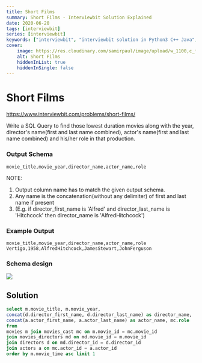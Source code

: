 ```yaml
---
title: Short Films
summary: Short Films - Interviewbit Solution Explained
date: 2020-06-20
tags: [interviewbit]
series: [interviewbit]
keywords: ["interviewbit", "interviewbit solution in Python3 C++ Java", "Short Films Solution Explained"]
cover:
    image: https://res.cloudinary.com/samirpaul/image/upload/w_1100,c_fit,co_rgb:FFFFFF,l_text:Arial_75_bold:Short Films - Solution Explained/problem-solving.webp
    alt: Short Films
    hiddenInList: true
    hiddenInSingle: false
---
```


# Short Films

https://www.interviewbit.com/problems/short-films/

Write a SQL Query to find those lowest duration movies along with the year, director's name(first and last name combined), actor's name(first and last name combined) and his/her role in that production.

### Output Schema

```
movie_title,movie_year,director_name,actor_name,role
```

NOTE:

1. Output column name has to match the given output schema.
2. Any name is the concatenation(without any delimiter) of first and last name if present
3. (E.g. if director_first_name is 'Alfred' and director_last_name is 'Hitchcock' then director_name is 'AlfredHitchcock')

### Example Output

```
movie_title,movie_year,director_name,actor_name,role
Vertigo,1958,AlfredHitchcock,JamesStewart,JohnFerguson
```

### Schema design

![](https://s3-us-west-2.amazonaws.com/ib-assessment-tests/problem_images/sql_course.jpg)

## Solution

```sql
select m.movie_title, m.movie_year,
concat(d.director_first_name, d.director_last_name) as director_name,
concat(a.actor_first_name, a.actor_last_name) as actor_name, mc.role
from
movies m join movies_cast mc on m.movie_id = mc.movie_id
join movies_directors md on md.movie_id = m.movie_id
join directors d on md.director_id = d.director_id
join actors a on mc.actor_id = a.actor_id
order by m.movie_time asc limit 1
```

